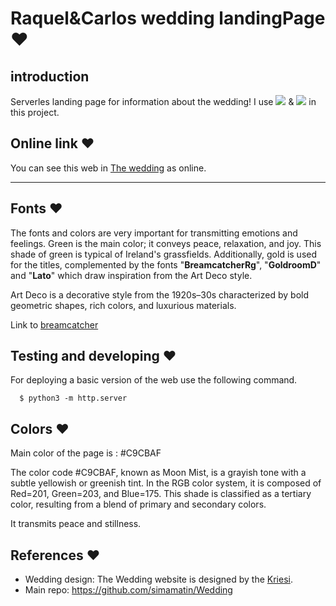 # Raquel&Carlos wedding landingPage ❤️

## introduction
Serverles landing page for information about the wedding! I use ![](https://img.shields.io/badge/HTML5-E34F26?style=for-the-badge&logo=html5&logoColor=white) & ![](https://img.shields.io/badge/CSS3-1572B6?style=for-the-badge&logo=css3&logoColor=white) in this project.


## Online link ❤️

 You can see this web in [The wedding](https://duxy1996.github.io/Wedding/) as online.

---

## Fonts ❤️

The fonts and colors are very important for transmitting emotions and feelings. Green is the main color; it conveys peace, relaxation, and joy. This shade of green is typical of Ireland's grassfields. Additionally, gold is used for the titles, complemented by the fonts "**BreamcatcherRg**", "**GoldroomD**" and "**Lato**" which draw inspiration from the Art Deco style.

Art Deco is a decorative style from the 1920s–30s characterized by bold geometric shapes, rich colors, and luxurious materials.

Link to [breamcatcher](https://www.dafont.com/es/breamcatcher.font)

## Testing and developing ❤️

For deploying a basic version of the web use the following command.

``` shell
  $ python3 -m http.server
```

## Colors ❤️

Main color of the page is : #C9CBAF

The color code #C9CBAF, known as Moon Mist, is a grayish tone with a subtle yellowish or greenish tint. In the RGB color system, it is composed of Red=201, Green=203, and Blue=175. This shade is classified as a tertiary color, resulting from a blend of primary and secondary colors.

It transmits peace and stillness.



## References ❤️

* Wedding design: The Wedding website is designed by the [Kriesi](https://kriesi.at/themes/enfold-wedding/).
* Main repo: https://github.com/simamatin/Wedding
